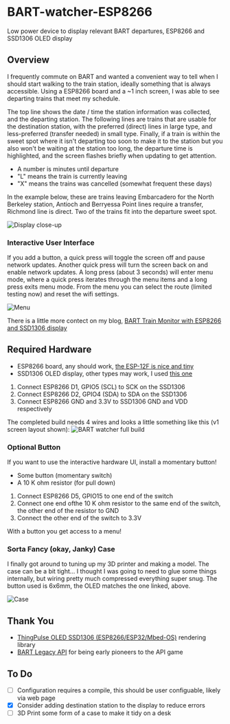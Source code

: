# BART-watcher-ESP8266
Low power device to display relevant BART departures, ESP8266 and SSD1306 OLED display

## Overview
I frequently commute on BART and wanted a convenient way to tell when I should start walking to 
the train station, ideally something that is always accessible. Using a ESP8266 board and a ~1 inch
screen, I was able to see departing trains that meet my schedule.

The top line shows the date / time the station information was collected, and the departing 
station. The following lines are trains that are usable for the destination station, with the 
preferred (direct) lines in large type, and less-preferred (transfer needed) in small type. 
Finally, if a train is within the sweet spot where it isn't departing too soon to make it to 
the station but you also won't be waiting at the station too long, the departure time is 
highlighted, and the screen flashes briefly when updating to get attention.

* A number is minutes until departure
* "L" means the train is currently leaving
* "X" means the trains was cancelled (somewhat frequent these days)

In the example below, these are trains leaving Embarcadero for the North Berkeley station, Antioch and 
Berryessa Point lines require a transfer, Richmond line is direct. Two of the trains fit into the
departure sweet spot. 

![Display close-up](https://brett.durrett.net/wp-content/uploads/2022/11/BART-watcher-display-layout-v2-1.png)

### Interactive User Interface
If you add a button, a quick press will toggle the screen off and pause network updates. 
Another quick press will turn the screen back on and enable network updates. A long press (about 
3 seconds) will enter menu mode, where a quick press iterates through the menu items and a
long press exits menu mode. From the menu you can select the route (limited testing now) and
reset the wifi settings.

![Menu](https://brett.durrett.net/wp-content/uploads/2022/11/two-color-menu.jpg)

There is a little more contect on my blog, [BART Train Monitor with ESP8266 and SSD1306 display](https://brett.durrett.net/bart-train-monitor-with-esp8266-and-ssd1306-display/)

## Required Hardware
* ESP8266 board, any should work, [the ESP-12F is nice and tiny](https://smile.amazon.com/gp/product/B081PX9YFV/ref=ppx_yo_dt_b_asin_title_o01_s01?ie=UTF8&psc=1)
* SSD1306 OLED display, other types may work, I used [this one](https://smile.amazon.com/gp/product/B09C5K91H7/ref=ppx_yo_dt_b_asin_title_o01_s02?ie=UTF8&psc=1)

1. Connect ESP8266 D1, GPIO5 (SCL) to SCK on the SSD1306
2. Connect ESP8266 D2, GPIO4 (SDA) to SDA on the SSD1306
3. Connect ESP8266 GND and 3.3V to SSD1306 GND and VDD respectively

The completed build needs 4 wires and looks a little something like this (v1 screen layout shown):
![BART watcher full build](https://brett.durrett.net/wp-content/uploads/2022/11/BART-watcher-full-build-scaled.jpeg)

### Optional Button
If you want to use the interactive hardware UI, install a momentary button!
* Some button (momentary switch)
* A 10 K ohm resistor (for pull down)

1. Connect ESP8266 D5, GPIO15 to one end of the switch
2. Connect one end ofthe 10 K ohm resistor to the same end of the switch, the other end of the resistor to GND
3. Connect the other end of the switch to 3.3V

With a button you get access to a menu! 

### Sorta Fancy (okay, Janky) Case
I finally got around to tuning up my 3D printer and making a model. The case can be a bit tight... I thought I
was going to need to glue some things internally, but wiring pretty much compressed everything super snug. The 
button used is 6x6mm, the OLED matches the one linked, above.

![Case](https://brett.durrett.net/wp-content/uploads/2022/11/BART-watcher-Case-with-OLED-and-button-scaled.jpg)

## Thank You
* [ThingPulse OLED SSD1306 (ESP8266/ESP32/Mbed-OS)](https://github.com/ThingPulse/esp8266-oled-ssd1306) rendering library
* [BART Legacy API](https://www.bart.gov/schedules/developers/api) for being early pioneers to the API game

## To Do
- [ ] Configuration requires a compile, this should be user configuable, likely via web page
- [X] Consider adding destination station to the display to reduce errors
- [ ] 3D Print some form of a case to make it tidy on a desk
